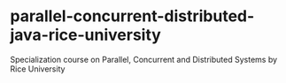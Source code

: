 # parallel-concurrent-distributed-java-rice-university
Specialization course on Parallel, Concurrent and Distributed Systems by Rice University
